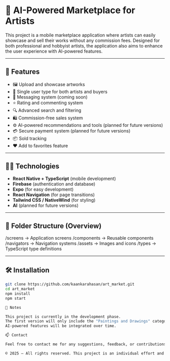 # 🎨 AI-Powered Marketplace for Artists

This project is a mobile marketplace application where artists can easily showcase and sell their works without any commission fees. Designed for both professional and hobbyist artists, the application also aims to enhance the user experience with AI-powered features.

---

## 🚀 Features

- 🖼️ Upload and showcase artworks
- 👥 Single user type for both artists and buyers
- 💬 Messaging system (coming soon)
- ⭐ Rating and commenting system
- 🔍 Advanced search and filtering
- 🛍️ Commission-free sales system
- ⚙️ AI-powered recommendations and tools (planned for future versions)
- 💳 Secure payment system (planned for future versions)
- 📦 Sold tracking
- ❤️ Add to favorites feature

---

## 🧑‍💻 Technologies

- **React Native + TypeScript** (mobile development)
- **Firebase** (authentication and database)
- **Expo** (for easy development)
- **React Navigation** (for page transitions)
- **Tailwind CSS / NativeWind** (for styling)
- **AI** (planned for future versions)

---

## 📂 Folder Structure (Overview)

/screens → Application screens /components → Reusable components /navigators → Navigation systems /assets → Images and icons /types → TypeScript type definitions


---

## 🛠️ Installation

```bash
git clone https://github.com/kaankarahasan/art_market.git
cd art_market
npm install
npm start

📌 Notes

This project is currently in the development phase.
The first version will only include the "Paintings and Drawings" category, with plans to add other art forms in the future.
AI-powered features will be integrated over time.

📫 Contact

Feel free to contact me for any suggestions, feedback, or contributions.

© 2025 – All rights reserved. This project is an individual effort and is not open-source.
